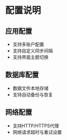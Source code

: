 # 配置说明

## 应用配置
- 支持多账户配置
- 支持自定义同步间隔
- 支持界面主题切换

## 数据库配置
- 数据文件本地存储
- 支持自动备份与恢复

## 网络配置
- 支持HTTP/HTTPS代理
- 网络请求超时与重试设置 